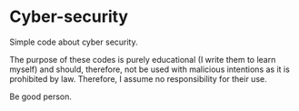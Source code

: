 # Cyber-security
Simple code about cyber security.

The purpose of these codes is purely educational (I write them to learn myself) and should, therefore, not be used with malicious intentions as it is prohibited by law. Therefore, I assume no responsibility for their use.

Be good person.
